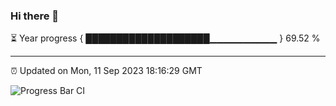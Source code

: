 ### Hi there 👋

⏳ Year progress { ████████████████████▁▁▁▁▁▁▁▁▁▁ } 69.52 %

---

⏰ Updated on Mon, 11 Sep 2023 18:16:29 GMT

![Progress Bar CI](https://github.com/liununu/liununu/workflows/Progress%20Bar%20CI/badge.svg)
